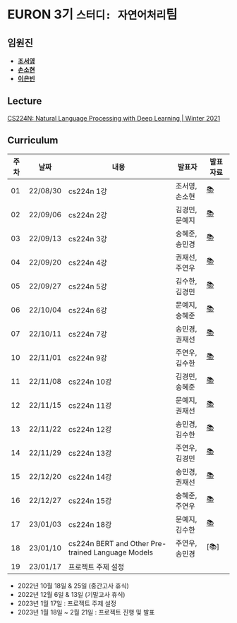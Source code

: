 # EURON 3기 `스터디: 자연어처리`팀

## 임원진
- **[조서영](https://github.com/stellajo99)**
- **[손소현](https://github.com/sonso1598)**
- **[이은빈](https://github.com/binable43)**


## Lecture
[CS224N: Natural Language Processing with Deep Learning | Winter 2021](https://www.youtube.com/watch?v=rmVRLeJRkl4&list=PLoROMvodv4rOSH4v6133s9LFPRHjEmbmJ)


## Curriculum

| 주차 | 날짜 | 내용 | 발표자 | 발표 자료|
|---|---|---|---|---|
|01|22/08/30|cs224n 1강|조서영, 손소현|[📚](https://github.com/Ewha-Euron/2022-02-Euron-NLP/blob/master/NLP_Week01.pdf)|
|02|22/09/06|cs224n 2강|김경민, 문예지|[📚](https://github.com/Ewha-Euron/2022-02-Euron-NLP/blob/master/NLP_Week02.pdf)|
|03|22/09/13|cs224n 3강|송혜준, 송민경|[📚](https://github.com/Ewha-Euron/2022-02-Euron-NLP/blob/master/NLP_Week03.pdf)|
|04|22/09/20|cs224n 4강|권재선, 주연우|[📚](https://github.com/Ewha-Euron/2022-02-Euron-NLP/blob/master/NLP_Week04.pdf)|
|05|22/09/27|cs224n 5강|김수한, 김경민|[📚](https://github.com/Ewha-Euron/2022-02-Euron-NLP/blob/master/NLP_Week05.pdf)|
|06|22/10/04|cs224n 6강|문예지, 송혜준|[📚](https://github.com/Ewha-Euron/2022-02-Euron-NLP/blob/master/NLP_Week06.pdf)|
|07|22/10/11|cs224n 7강|송민경, 권재선|[📚](https://github.com/Ewha-Euron/2022-02-Euron-NLP/blob/master/NLP_Week07.pdf)|
|10|22/11/01|cs224n 9강|주연우, 김수한|[📚](https://github.com/Ewha-Euron/2022-02-Euron-NLP/blob/master/NLP_Week10.pdf)|
|11|22/11/08|cs224n 10강|김경민, 송혜준|[📚](https://github.com/Ewha-Euron/2022-02-Euron-NLP/blob/master/NLP_Week11.pdf)|
|12|22/11/15|cs224n 11강|문예지, 권재선|[📚](https://github.com/Ewha-Euron/2022-02-Euron-NLP/blob/master/NLP_Week12.pdf)|
|13|22/11/22|cs224n 12강|송민경, 김수한|[📚](https://github.com/Ewha-Euron/2022-02-Euron-NLP/blob/master/NLP_Week13.pdf)|
|14|22/11/29|cs224n 13강|주연우, 김경민|[📚](https://github.com/Ewha-Euron/2022-02-Euron-NLP/blob/master/NLP_Week14.pdf)|
|15|22/12/20|cs224n 14강|송민경, 권재선|[📚](https://github.com/Ewha-Euron/2022-02-Euron-NLP/blob/master/NLP_Week15.pdf)|
|16|22/12/27|cs224n 15강|송혜준, 주연우|[📚](https://github.com/Ewha-Euron/2022-02-Euron-NLP/blob/master/NLP_Week16.pdf)|
|17|23/01/03|cs224n 18강|문예지, 김수한|[📚](https://github.com/Ewha-Euron/2022-02-Euron-NLP/blob/master/NLP_Week17.pdf)|
|18|23/01/10|cs224n BERT and Other Pre-trained Language Models|주연우, 송민경|[📚]|
|19|23/01/17|프로젝트 주제 설정|


* 2022년 10월 18일 & 25일 (중간고사 휴식)
* 2022년 12월 6일 & 13일 (기말고사 휴식)
* 2023년 1월 17일 : 프로젝트 주제 설정 
* 2023년 1월 18일 ~ 2월 21일 : 프로젝트 진행 및 발표 

